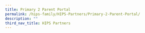 ```yaml
---
title: Primary 2 Parent Portal
permalink: /hips-family/HIPS-Partners/Primary-2-Parent-Portal/
description: ""
third_nav_title: HIPS Partners
---
```

